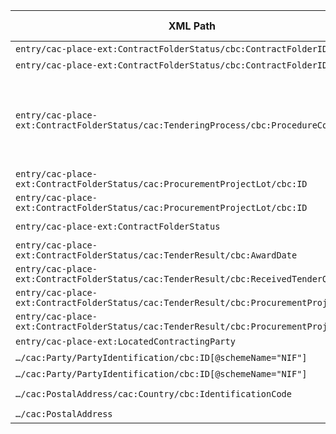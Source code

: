| XML Path | Ontology Property | Entity Class | Related Entity Class | Subject Generation   | Join Condition| Datatype| Function Name | Function Output  |
| --------------------------------------------------------------------------------- | -------------------------------------- | --------------------------------- | -------------------- | ------------------------------------------------- | ------------------------------------------ | ----------------- | -------------------- | --------------------------- |
| `entry/cac-place-ext:ContractFolderStatus/cbc:ContractFolderID`| :hasID | :Procedure   | :Identifier   | `genProcedureURI($id)`| `id = $ContractFolderID` | - | - | - |
| `entry/cac-place-ext:ContractFolderStatus/cbc:ContractFolderID` | :hasIdentifierValue  | :Identifier  | - | `genIdentifierURI("CODICE",$id)`| - | `xsd:string`  | - | - |
| `entry/cac-place-ext:ContractFolderStatus/cac:TenderingProcess/cbc:ProcedureCode`| :hasProcedureType| :Procedure   | skos:Concept | `genProcedureURI($ContractFolderID)`| `procedure → concept by code`| - | `mapProcedureType`   | `"1" → <http://publications.europa.eu/resource/authority/procurement-procedure-type/open>` <br>`"2" → <http://publications.europa.eu/resource/authority/procurement-procedure-type/restricted>` <br> `"9" → <http://publications.europa.eu/resource/authority/procurement-procedure-type/open> `|
| `entry/cac-place-ext:ContractFolderStatus/cac:ProcurementProjectLot/cbc:ID`  | :hasID | :Lot  | :Identifier   | `genLotURI($ContractFolderID,$lotID)`  | `lotID = cbc:ID`  | - | - | - |
| `entry/cac-place-ext:ContractFolderStatus/cac:ProcurementProjectLot/cbc:ID`  | :hasIdentifierValue  | :Identifier  | - | `genIdentifierURI("ID_LOTE",$lotID)`| - | `xsd:string`  | - | - |
| `entry/cac-place-ext:ContractFolderStatus` | :hasProcurementScopeDividedIntoLot | :Procedure   | :Lot   | `genProcedureURI($ContractFolderID)`| `procURI ↔ lotURI (same ContractFolderID)` | - | - | - |
| `entry/cac-place-ext:ContractFolderStatus/cac:TenderResult/cbc:AwardDate` | :hasAwardDecisionDate| :LotAwardOutcome| - | `genLotAwardOutcomeURI($ContractFolderID,$lotID)` | `lotID = cbc:ProcurementProjectLotID`  | `xsd:date` | - | - |
| `entry/cac-place-ext:ContractFolderStatus/cac:TenderResult/cbc:ReceivedTenderQuantity`  | :hasReceivedTenders  | :SubmissionStatisticalInformation | - | `genSubmissionStatURI($ContractFolderID,$lotID)`  | `lotID = cbc:ProcurementProjectLotID`  | `xsd:integer` | - | - |
| `entry/cac-place-ext:ContractFolderStatus/cac:TenderResult/cbc:ProcurementProjectLotID` | :concernsSubmissionsForLot  | :SubmissionStatisticalInformation | :Lot   | `genSubmissionStatURI(…)`| - | - | - | -|
| `entry/cac-place-ext:ContractFolderStatus/cac:TenderResult/cbc:ProcurementProjectLotID` | :describesLot | :LotAwardOutcome| :Lot   | `genLotAwardOutcomeURI(…)`   | - | - | - | -|
| `entry/cac-place-ext:LocatedContractingParty` | :playedByOrganisation| :Buyer| org:Organization| `genBuyerURI($ContractFolderID)`| - | - | - | - |
| `…/cac:Party/PartyIdentification/cbc:ID[@schemeName="NIF"]`  | :hasID | org:Organization   | :Identifier   | `genOrganisationURI($nif)`   | - | - | - | - |
| `…/cac:Party/PartyIdentification/cbc:ID[@schemeName="NIF"]` | :hasIdentifierValue  | :Identifier  | - | `genIdentifierURI("NIF",$nif)`  | –| `xsd:string`  | - | - |
| `…/cac:PostalAddress/cac:Country/cbc:IdentificationCode` | :hasCountryCode  | locn:Address| skos:Concept | `genAddressURI(orgURI,"registered")`| - | - | `mapCountryCode` | `"ES" → <http://publications.europa.eu/resource/authority/country/ESP>`  |
| `…/cac:PostalAddress` | :address  | org:Organization   | locn:Address | `orgURI`| `orgURI ↔ addressURI` | - | -  | - |
